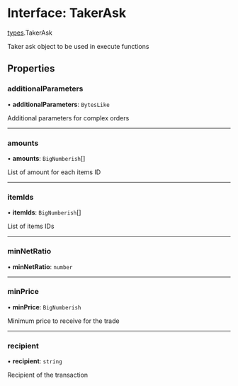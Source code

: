 # Interface: TakerAsk

[types](../modules/types.md).TakerAsk

Taker ask object to be used in execute functions

## Properties

### additionalParameters

• **additionalParameters**: `BytesLike`

Additional parameters for complex orders

___

### amounts

• **amounts**: `BigNumberish`[]

List of amount for each items ID

___

### itemIds

• **itemIds**: `BigNumberish`[]

List of items IDs

___

### minNetRatio

• **minNetRatio**: `number`

___

### minPrice

• **minPrice**: `BigNumberish`

Minimum price to receive for the trade

___

### recipient

• **recipient**: `string`

Recipient of the transaction

